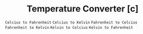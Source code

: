 <div align="center">
<h1>Temperature Converter [c]</h1>
</div>

`Celcius to Fahrenheit`
`Celcius to Kelvin`
`Fahrenheit to Celcius`
`Fahrenheit to Kelvin`
`Kelvin to Celcius`
`Kelvin to Fahrenheit`
